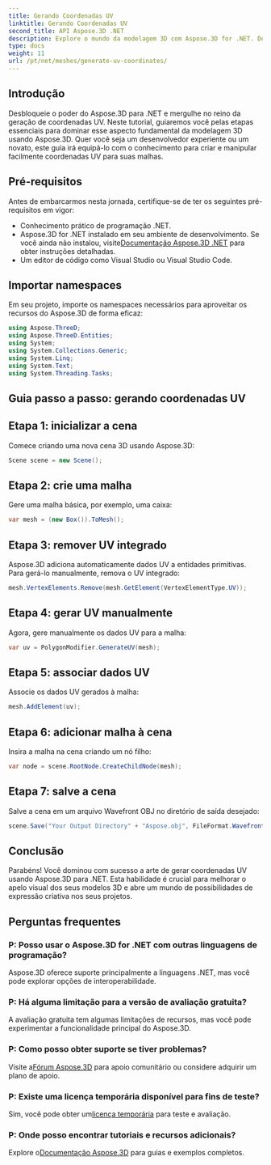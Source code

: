 ```yaml
---
title: Gerando Coordenadas UV
linktitle: Gerando Coordenadas UV
second_title: API Aspose.3D .NET
description: Explore o mundo da modelagem 3D com Aspose.3D for .NET. Domine a geração de coordenadas UV sem esforço. Eleve seus projetos agora!
type: docs
weight: 11
url: /pt/net/meshes/generate-uv-coordinates/
---
```

## Introdução
Desbloqueie o poder do Aspose.3D para .NET e mergulhe no reino da geração de coordenadas UV. Neste tutorial, guiaremos você pelas etapas essenciais para dominar esse aspecto fundamental da modelagem 3D usando Aspose.3D. Quer você seja um desenvolvedor experiente ou um novato, este guia irá equipá-lo com o conhecimento para criar e manipular facilmente coordenadas UV para suas malhas.
## Pré-requisitos
Antes de embarcarmos nesta jornada, certifique-se de ter os seguintes pré-requisitos em vigor:
- Conhecimento prático de programação .NET.
-  Aspose.3D for .NET instalado em seu ambiente de desenvolvimento. Se você ainda não instalou, visite[Documentação Aspose.3D .NET](https://reference.aspose.com/3d/net/) para obter instruções detalhadas.
- Um editor de código como Visual Studio ou Visual Studio Code.
## Importar namespaces
Em seu projeto, importe os namespaces necessários para aproveitar os recursos do Aspose.3D de forma eficaz:
```csharp
using Aspose.ThreeD;
using Aspose.ThreeD.Entities;
using System;
using System.Collections.Generic;
using System.Linq;
using System.Text;
using System.Threading.Tasks;
```
## Guia passo a passo: gerando coordenadas UV
## Etapa 1: inicializar a cena
Comece criando uma nova cena 3D usando Aspose.3D:
```csharp
Scene scene = new Scene();
```
## Etapa 2: crie uma malha
Gere uma malha básica, por exemplo, uma caixa:
```csharp
var mesh = (new Box()).ToMesh();
```
## Etapa 3: remover UV integrado
Aspose.3D adiciona automaticamente dados UV a entidades primitivas. Para gerá-lo manualmente, remova o UV integrado:
```csharp
mesh.VertexElements.Remove(mesh.GetElement(VertexElementType.UV));
```
## Etapa 4: gerar UV manualmente
Agora, gere manualmente os dados UV para a malha:
```csharp
var uv = PolygonModifier.GenerateUV(mesh);
```
## Etapa 5: associar dados UV
Associe os dados UV gerados à malha:
```csharp
mesh.AddElement(uv);
```
## Etapa 6: adicionar malha à cena
Insira a malha na cena criando um nó filho:
```csharp
var node = scene.RootNode.CreateChildNode(mesh);
```
## Etapa 7: salve a cena
Salve a cena em um arquivo Wavefront OBJ no diretório de saída desejado:
```csharp
scene.Save("Your Output Directory" + "Aspose.obj", FileFormat.WavefrontOBJ);
```
## Conclusão
Parabéns! Você dominou com sucesso a arte de gerar coordenadas UV usando Aspose.3D para .NET. Esta habilidade é crucial para melhorar o apelo visual dos seus modelos 3D e abre um mundo de possibilidades de expressão criativa nos seus projetos.
## Perguntas frequentes
### P: Posso usar o Aspose.3D for .NET com outras linguagens de programação?
Aspose.3D oferece suporte principalmente a linguagens .NET, mas você pode explorar opções de interoperabilidade.
### P: Há alguma limitação para a versão de avaliação gratuita?
A avaliação gratuita tem algumas limitações de recursos, mas você pode experimentar a funcionalidade principal do Aspose.3D.
### P: Como posso obter suporte se tiver problemas?
 Visite a[Fórum Aspose.3D](https://forum.aspose.com/c/3d/18) para apoio comunitário ou considere adquirir um plano de apoio.
### P: Existe uma licença temporária disponível para fins de teste?
 Sim, você pode obter um[licença temporária](https://purchase.aspose.com/temporary-license/) para teste e avaliação.
### P: Onde posso encontrar tutoriais e recursos adicionais?
 Explore o[Documentação Aspose.3D](https://reference.aspose.com/3d/net/) para guias e exemplos completos.